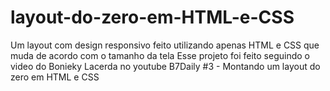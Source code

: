 # layout-do-zero-em-HTML-e-CSS
Um layout com design responsivo feito utilizando apenas HTML e CSS que muda de acordo com o tamanho da tela
Esse projeto foi feito seguindo o video do Bonieky Lacerda no youtube B7Daily #3 - Montando um layout do zero em HTML e CSS
